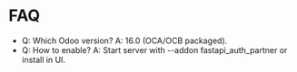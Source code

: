 # FAQ

- Q: Which Odoo version? A: 16.0 (OCA/OCB packaged).
- Q: How to enable? A: Start server with --addon fastapi_auth_partner or install in UI.
